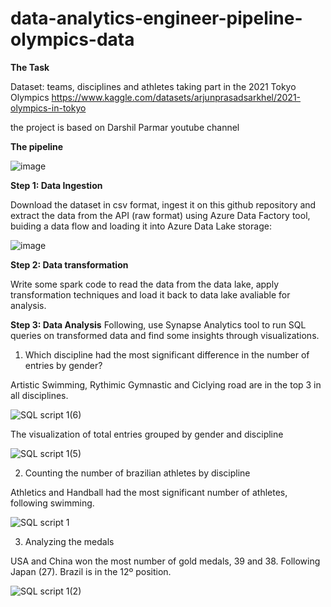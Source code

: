 # data-analytics-engineer-pipeline-olympics-data

**The Task**

Dataset: teams, disciplines and athletes taking part in the 2021 Tokyo Olympics 
https://www.kaggle.com/datasets/arjunprasadsarkhel/2021-olympics-in-tokyo

the project is based on Darshil Parmar youtube channel

**The pipeline**

![image](https://github.com/lauranonato/data-engineer-pipeline-olympics/assets/56266061/ca4b2d06-4b3e-422d-bcd5-6aae746ab500)

**Step 1: Data Ingestion**

Download the dataset in csv format, ingest it on this github repository and extract the data from the API (raw format) using Azure Data Factory tool, buiding a data flow and loading it into Azure Data Lake storage:

![image](https://github.com/lauranonato/data-analytics-engineer-project-olympics/assets/56266061/34d23292-3665-489f-9c4e-1ac18ff01101)

**Step 2: Data transformation**

Write some spark code to read the data from the data lake, apply transformation techniques and load it back to data lake avaliable for analysis.

**Step 3: Data Analysis**
Following, use Synapse Analytics tool to run SQL queries on transformed data and find some insights through visualizations.


1. Which discipline had the most significant difference in the number of entries by gender?

Artistic Swimming, Rythimic Gymnastic and Ciclying road are in the top 3 in all disciplines.

![SQL script 1(6)](https://github.com/lauranonato/data-analytics-engineer-project-olympics/assets/56266061/20c0fd8d-a95f-4206-96e0-7bb58e808fa4)


The visualization of total entries grouped by gender and discipline

![SQL script 1(5)](https://github.com/lauranonato/data-analytics-engineer-project-olympics/assets/56266061/6b6b4e0b-e1da-4b43-9048-e5db52a0f816)


2. Counting the number of brazilian athletes by discipline

Athletics and Handball had the most significant number of athletes, following swimming.

![SQL script 1](https://github.com/lauranonato/data-analytics-engineer-project-olympics/assets/56266061/80140b67-24c8-48ce-9004-18bd588ee36d)

3. Analyzing the medals


USA and China won the most number of gold medals, 39 and 38. 
Following Japan (27).
Brazil is in the 12º position.

![SQL script 1(2)](https://github.com/lauranonato/data-analytics-engineer-project-olympics/assets/56266061/82b8fdab-8f34-4156-b266-5035ee90f136)



